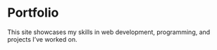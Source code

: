# Portfolio
This site showcases my skills in web development, programming, and projects I’ve worked on.
